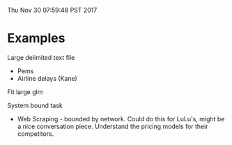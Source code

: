 Thu Nov 30 07:59:48 PST 2017

# Examples

Large delimited text file
- Pems
- Airline delays (Kane)

Fit large glm

System bound task
- Web Scraping - bounded by network. Could do this for LuLu's, might be a
  nice conversation piece. Understand the pricing models for their
  competitors.
